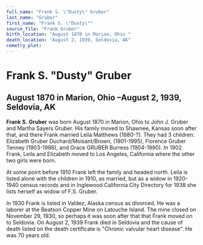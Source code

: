 ```yaml
---
full_name: "Frank S. \"Dusty\" Gruber"
last_name: "Gruber"
first_name: "Frank S. \"Dusty\""
source_file: "Frank Gruber"
birth_location: "August 1870 in Marion, Ohio "
death_location: "August 2, 1939, Seldovia, AK"
cemetry_plot: 
---
```

# Frank S. "Dusty" Gruber

## August 1870 in Marion, Ohio –August 2, 1939, Seldovia, AK

**Frank S.** **Gruber** was born August 1870 in Marion, Ohio to John J.
Gruber and Martha Sayers Gruber. His family moved to Shawnee, Kansas
soon after that, and there Frank married Leila Matthews (1880-?). They
had 3 children: Elizabeth Gruber Duchard/Moisant/Brown, (1901-1995),
Florence Gruber Tenney (1903-1986), and Grace GRUBER Burress
(1904-1990). In 1902 Frank, Leila and Elizabeth moved to Los Angeles,
California where the other two girls were born.

At some point before 1910 Frank left the family and headed north. Leila
is listed alone with the children in 1910, as married, but as a widow in
1920-1940 census records and in Inglewood California City Directory for
1938 she lists herself as widow of F.S. Gruber.

In 1930 Frank is listed in Valdez, Alaska census as divorced. He was a
laborer at the Beatson Copper Mine on Latouche Island. The mine closed
on November 29, 1930, so perhaps it was soon after that that Frank moved
on to Seldovia. On August 2, 1939 Frank died in Seldovia and the cause
of death listed on the death certificate is "Chronic valvular heart
disease". He was 70 years old.
